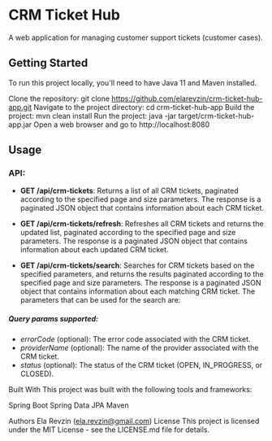 # CRM Ticket Hub
A web application for managing customer support tickets (customer cases).

## Getting Started
To run this project locally, you'll need to have Java 11 and Maven installed.

Clone the repository: git clone https://github.com/elarevzin/crm-ticket-hub-app.git
Navigate to the project directory: cd crm-ticket-hub-app
Build the project: mvn clean install
Run the project: java -jar target/crm-ticket-hub-app.jar
Open a web browser and go to http://localhost:8080

## Usage
### API:
- **GET /api/crm-tickets**: Returns a list of all CRM tickets, paginated according to the specified page and size parameters. The response is a paginated JSON object that contains information about each CRM ticket.

- **GET /api/crm-tickets/refresh**: Refreshes all CRM tickets and returns the updated list, paginated according to the specified page and size parameters. The response is a paginated JSON object that contains information about each updated CRM ticket.

- **GET /api/crm-tickets/search**: Searches for CRM tickets based on the specified parameters, and returns the results paginated according to the specified page and size parameters. The response is a paginated JSON object that contains information about each matching CRM ticket. The parameters that can be used for the search are:

##### Query params supported:
- *errorCode* (optional): The error code associated with the CRM ticket.
- *providerName* (optional): The name of the provider associated with the CRM ticket.
- *status* (optional): The status of the CRM ticket (OPEN, IN_PROGRESS, or CLOSED).

Built With
This project was built with the following tools and frameworks:

Spring Boot
Spring Data JPA
Maven

Authors
Ela Revzin (ela.revzin@gmail.com)
License
This project is licensed under the MIT License - see the LICENSE.md file for details.
